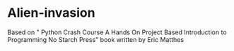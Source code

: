 # Alien-invasion

Based on " Python Crash Course A Hands On Project Based Introduction to Programming No Starch Press" book written by Eric Matthes
